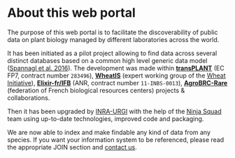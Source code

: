 # About this web portal

The purpose of this web portal is to facilitate the discoverability of public data on plant biology managed by different laboratories across the world.

It has been initiated as a pilot project allowing to find data across several distinct databases based on a common high level generic data model ([Spannagl et al. 2016](https://www.ncbi.nlm.nih.gov/pubmed/27898761)).
The development was made within [**transPLANT**](http://transplantdb.eu/) (EC FP7, contract number `283496`), [**WheatIS**](www.wheatis.org) (expert working group of the [Wheat Initiative](https://www.wheatinitiative.org/)), [**Elixir-fr/IFB**](https://www.france-bioinformatique.fr/en/elixir-fr) (ANR, contract number `11-INBS-0013`), [**AgroBRC-Rare**](https://www.agrobrc-rare.org) (federation of French biological resources centers)  projects & collaborations.

Then it has been upgraded by [INRA-URGI](http://urgi.versailles.inra.fr/) with the help of the [Ninja Squad](https://ninja-squad.com/) team using up-to-date technologies, improved code and packaging.

We are now able to index and make findable any kind of data from any species.
If you want your information system to be referenced, please read the appropriate JOIN section and [contact us](mailto:urgi-contact@inra.fr?subject=%5BData%20Discovery%5D).
